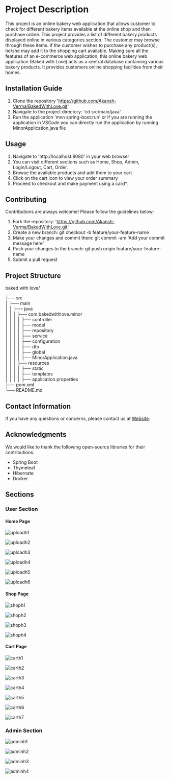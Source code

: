 # Project Description

This project is an online bakery web application that allows customer to check for different bakery items available at the online shop and then purchase online. This project provides a list of different bakery products displayed online in various categories section. The customer may browse through these items. If the customer wishes to purchase any product(s), he/she may add it to the shopping cart available. Making sure all the features of an e-commerce web application, this online bakery web application (Baked with Love) acts as a central database containing various bakery products. It provides customers online shopping facilities from their homes.

## Installation Guide

1. Clone the repository 'https://github.com/Akansh-Verma/BakedWithLove.git'
2. Navigate to the project directory: 'cd src/main/java'
3. Run the application 'mvn spring-boot:run' or if you are running the application in VSCode you can directly run the application by running MinorApplication.java file

## Usage

1. Navigate to 'http://localhost:8080' in your web browser
2. You can visit different sections such as Home, Shop, Admin, Login/Logout, Cart, Order.
3. Browse the available products and add them to your cart
4. Click on the cart icon to view your order summary
5. Proceed to checkout and make payment using a card\*.

## Contributing

Contributions are always welcome! Please follow the guidelines below:

1. Fork the repository: 'https://github.com/Akansh-Verma/BakedWithLove.git'
2. Create a new branch: git checkout -b feature/your-feature-name
3. Make your changes and commit them: git commit -am 'Add your commit message here'
4. Push your changes to the branch: git push origin feature/your-feature-name
5. Submit a pull request

## Project Structure

baked with love/

├── src\
│ ├── main\
│ │ ├── java\
│ │ │ ├── com.bakedwithlove.minor\
│ │ │ │ ├── controller\
│ │ │ │ ├── model\
│ │ │ │ ├── repository\
│ │ │ │ ├── service\
│ │ │ │ ├── configuration\
│ │ │ │ ├── dto\
│ │ │ │ ├── global\
│ │ │ │ ├── MinorApplication.java\
│ │ │ ├── resources\
│ │ │ │ ├── static\
│ │ │ │ ├── templates\
│ │ │ │ ├── application.properties\
├── pom.xml\
└── README.md

## Contact Information

If you have any questions or concerns, please contact us at [Website](https://akanshverma.netlify.app/).

## Acknowledgments

We would like to thank the following open-source libraries for their contributions:

- Spring Boot
- Thymeleaf
- Hibernate
- Docker

## Sections

### User Section

#### Home Page

![uploadh1](https://user-images.githubusercontent.com/58855711/224252276-ac3abe4c-9878-4a96-94d8-49e8a029dcd1.jpg)

![uploadh2](https://user-images.githubusercontent.com/58855711/224252337-453ce4b8-119c-4bb6-bffe-17113332f13a.jpg)

![uploadh3](https://user-images.githubusercontent.com/58855711/224252352-7d047481-1ed8-4fcc-96ce-240b945a476d.jpg)

![uploadh4](https://user-images.githubusercontent.com/58855711/224252365-ea234757-df6d-469a-b61e-b33c2379d30f.jpg)

![uploadh5](https://user-images.githubusercontent.com/58855711/224252371-fd8191f0-48e3-42cc-8ab7-18989e0cda3e.jpg)

![uploadh6](https://user-images.githubusercontent.com/58855711/224252395-248993d5-92c1-4aa2-8f8c-e73f57326373.jpg)


#### Shop Page

![shoph1](https://user-images.githubusercontent.com/58855711/224252873-49acf342-d2cd-40ac-ab6b-09c4eeb418b1.jpg)

![shoph2](https://user-images.githubusercontent.com/58855711/224252901-77d953b0-d588-43b7-9172-319cc02a8f9d.jpg)

![shoph3](https://user-images.githubusercontent.com/58855711/224252942-93f1afdc-63b7-47c6-bee2-8c60332992dd.jpg)

![shoph4](https://user-images.githubusercontent.com/58855711/224252959-7208d251-93de-4814-9d2f-5dc4a7ebd033.jpg)

#### Cart Page

![carth1](https://user-images.githubusercontent.com/58855711/224254358-6344169d-f92b-44fa-bfba-38be44fc742b.jpg)

![carth2](https://user-images.githubusercontent.com/58855711/224254376-b4daa879-4b1b-4f6f-94bf-6c9f8017f194.jpg)

![carth3](https://user-images.githubusercontent.com/58855711/224254409-94669c1c-6533-4c4f-b8ce-6f2d060d1079.jpg)

![carth4](https://user-images.githubusercontent.com/58855711/224254433-fc4f4bee-4f3b-4217-9929-0503b8ae13f0.jpg)

![carth5](https://user-images.githubusercontent.com/58855711/224254459-e40f4190-eab5-484d-8863-c98196cdce6d.jpg)

![carth6](https://user-images.githubusercontent.com/58855711/224254469-e19459fd-0db3-4ff9-b197-9a094861d4ad.jpg)

![carth7](https://user-images.githubusercontent.com/58855711/224254488-91c3f0f4-b2cd-4df0-8b8f-70396368f24e.jpg)

### Admin Section

![adminh1](https://user-images.githubusercontent.com/58855711/224254885-0135a542-a951-4033-9035-5414ba7510d0.jpg)

![adminh2](https://user-images.githubusercontent.com/58855711/224254927-a2de97d9-07b3-4e55-886b-c08f554327d0.jpg)

![adminh3](https://user-images.githubusercontent.com/58855711/224254937-93b20611-9d42-4e93-8c3b-7bfd6ae52dd7.jpg)

![adminh4](https://user-images.githubusercontent.com/58855711/224254953-c9c89581-d24b-4f1c-bb1c-7daa1c6df209.jpg)


